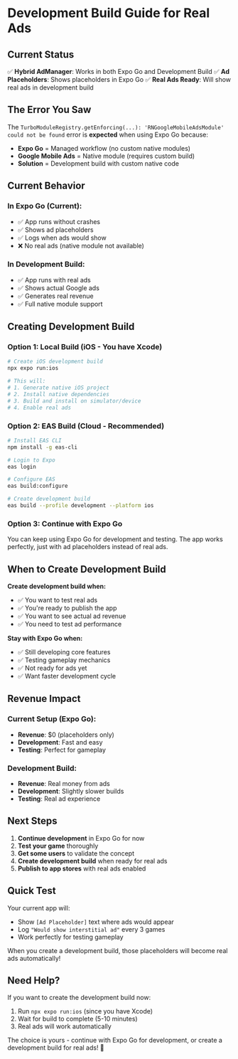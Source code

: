 # Development Build Guide for Real Ads

## Current Status
✅ **Hybrid AdManager**: Works in both Expo Go and Development Build
✅ **Ad Placeholders**: Shows placeholders in Expo Go
✅ **Real Ads Ready**: Will show real ads in development build

## The Error You Saw
The `TurboModuleRegistry.getEnforcing(...): 'RNGoogleMobileAdsModule' could not be found` error is **expected** when using Expo Go because:

- **Expo Go** = Managed workflow (no custom native modules)
- **Google Mobile Ads** = Native module (requires custom build)
- **Solution** = Development build with custom native code

## Current Behavior

### In Expo Go (Current):
- ✅ App runs without crashes
- ✅ Shows ad placeholders
- ✅ Logs when ads would show
- ❌ No real ads (native module not available)

### In Development Build:
- ✅ App runs with real ads
- ✅ Shows actual Google ads
- ✅ Generates real revenue
- ✅ Full native module support

## Creating Development Build

### Option 1: Local Build (iOS - You have Xcode)
```bash
# Create iOS development build
npx expo run:ios

# This will:
# 1. Generate native iOS project
# 2. Install native dependencies
# 3. Build and install on simulator/device
# 4. Enable real ads
```

### Option 2: EAS Build (Cloud - Recommended)
```bash
# Install EAS CLI
npm install -g eas-cli

# Login to Expo
eas login

# Configure EAS
eas build:configure

# Create development build
eas build --profile development --platform ios
```

### Option 3: Continue with Expo Go
You can keep using Expo Go for development and testing. The app works perfectly, just with ad placeholders instead of real ads.

## When to Create Development Build

**Create development build when:**
- ✅ You want to test real ads
- ✅ You're ready to publish the app
- ✅ You want to see actual ad revenue
- ✅ You need to test ad performance

**Stay with Expo Go when:**
- ✅ Still developing core features
- ✅ Testing gameplay mechanics
- ✅ Not ready for ads yet
- ✅ Want faster development cycle

## Revenue Impact

### Current Setup (Expo Go):
- **Revenue**: $0 (placeholders only)
- **Development**: Fast and easy
- **Testing**: Perfect for gameplay

### Development Build:
- **Revenue**: Real money from ads
- **Development**: Slightly slower builds
- **Testing**: Real ad experience

## Next Steps

1. **Continue development** in Expo Go for now
2. **Test your game** thoroughly
3. **Get some users** to validate the concept
4. **Create development build** when ready for real ads
5. **Publish to app stores** with real ads enabled

## Quick Test

Your current app will:
- Show `[Ad Placeholder]` text where ads would appear
- Log `"Would show interstitial ad"` every 3 games
- Work perfectly for testing gameplay

When you create a development build, those placeholders will become real ads automatically!

## Need Help?

If you want to create the development build now:
1. Run `npx expo run:ios` (since you have Xcode)
2. Wait for build to complete (5-10 minutes)
3. Real ads will work automatically

The choice is yours - continue with Expo Go for development, or create a development build for real ads! 🚀
